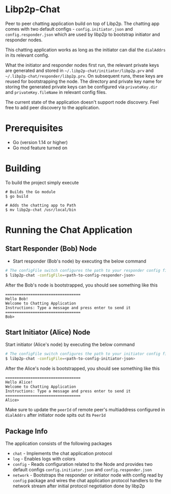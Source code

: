 # Libp2p-Chat

Peer to peer chatting application build on top of Libp2p. The chatting app comes
with two default configs - `config.initiator.json` and `config.responder.json` which are
used by libp2p to bootstrap initiator and responder nodes.

This chatting application works as long as the initiator can dial the `dialAddrs` in its relevant config.

What the initiator and responder nodes first run, the relevant private keys are generated and stored in `~/.libp2p-chat/initiator/libp2p.prv` and
`~/.libp2p-chat/responder/libp2p.prv`. On subsequent runs, these keys are reused for bootstrapping the node.
The directory and private key name for storing the generated private keys can be configured via
`privateKey.dir` and `privateKey.fileName` in relevant config files.

The current state of the application doesn't support node discovery. Feel free to add peer discovery to the application.

# Prerequisites

* Go (version 1.14 or higher)
* Go mod feature turned on

# Building

To build the project simply execute

```
# Builds the Go module
$ go build

# Adds the chatting app to Path
$ mv libp2p-chat /usr/local/bin
```

# Running the Chat Application

## Start Responder (Bob) Node

* Start responder (Bob's node) by executing the below command

```bash
# The configFile switch configures the path to your responder config file 
$ libp2p-chat -configFile=<path-to-config-responder-json>
```

After the Bob's node is bootstrapped, you should see something like this

```
=================================
Hello Bob!
Welcome to Chatting Application
Instructions: Type a message and press enter to send it
=================================
Bob>
```

## Start Initiator (Alice) Node

Start initiator (Alice's node) by executing the below command

```bash
# The configFile switch configures the path to your initiator config file 
$ libp2p-chat -configFile=<path-to-config-initiator-json>
```

After the Alice's node is bootstrapped, you should see something like this


```
=================================
Hello Alice!
Welcome to Chatting Application
Instructions: Type a message and press enter to send it
=================================
Alice>
```

Make sure to update the `peerId` of remote peer's multiaddress configured in `dialAddrs`
after initiator node spits out its `PeerId`

## Package Info

The application consists of the following packages

* `chat` - Implements the chat application protocol
* `log` - Enables logs with colors
* `config` - Reads configuration related to the Node and provides two default configs `config.initiator.json` and `config.responder.json`
* `network` - Bootstraps the responder or initiator node with config read by `config` package and wires
             the chat application protocol handlers to the network stream after initial protocol negotiation
             done by libp2p